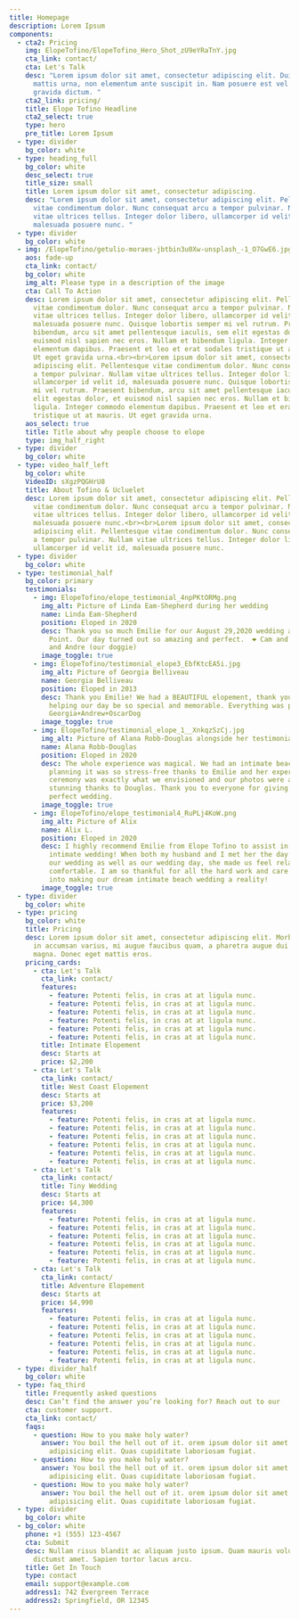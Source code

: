 ```yaml
---
title: Homepage
description: Lorem Ipsum
components:
  - cta2: Pricing
    img: ElopeTofino/ElopeTofino_Hero_Shot_zU9eYRaTnY.jpg
    cta_link: contact/
    cta: Let's Talk
    desc: "Lorem ipsum dolor sit amet, consectetur adipiscing elit. Duis posuere
      mattis urna, non elementum ante suscipit in. Nam posuere est vel lorem
      gravida dictum. "
    cta2_link: pricing/
    title: Elope Tofino Headline
    cta2_select: true
    type: hero
    pre_title: Lorem Ipsum
  - type: divider
    bg_color: white
  - type: heading_full
    bg_color: white
    desc_select: true
    title_size: small
    title: Lorem ipsum dolor sit amet, consectetur adipiscing.
    desc: "Lorem ipsum dolor sit amet, consectetur adipiscing elit. Pellentesque
      vitae condimentum dolor. Nunc consequat arcu a tempor pulvinar. Nullam
      vitae ultrices tellus. Integer dolor libero, ullamcorper id velit id,
      malesuada posuere nunc. "
  - type: divider
    bg_color: white
  - img: /ElopeTofino/getulio-moraes-jbtbin3u0Xw-unsplash_-1_O7GwE6.jpg
    aos: fade-up
    cta_link: contact/
    bg_color: white
    img_alt: Please type in a description of the image
    cta: Call To Action
    desc: Lorem ipsum dolor sit amet, consectetur adipiscing elit. Pellentesque
      vitae condimentum dolor. Nunc consequat arcu a tempor pulvinar. Nullam
      vitae ultrices tellus. Integer dolor libero, ullamcorper id velit id,
      malesuada posuere nunc. Quisque lobortis semper mi vel rutrum. Praesent
      bibendum, arcu sit amet pellentesque iaculis, sem elit egestas dolor, et
      euismod nisl sapien nec eros. Nullam et bibendum ligula. Integer commodo
      elementum dapibus. Praesent et leo et erat sodales tristique ut at mauris.
      Ut eget gravida urna.<br><br>Lorem ipsum dolor sit amet, consectetur
      adipiscing elit. Pellentesque vitae condimentum dolor. Nunc consequat arcu
      a tempor pulvinar. Nullam vitae ultrices tellus. Integer dolor libero,
      ullamcorper id velit id, malesuada posuere nunc. Quisque lobortis semper
      mi vel rutrum. Praesent bibendum, arcu sit amet pellentesque iaculis, sem
      elit egestas dolor, et euismod nisl sapien nec eros. Nullam et bibendum
      ligula. Integer commodo elementum dapibus. Praesent et leo et erat sodales
      tristique ut at mauris. Ut eget gravida urna.
    aos_select: true
    title: Title about why people choose to elope
    type: img_half_right
  - type: divider
    bg_color: white
  - type: video_half_left
    bg_color: white
    VideoID: sXgzPQGHrU8
    title: About Tofino & Ucluelet
    desc: Lorem ipsum dolor sit amet, consectetur adipiscing elit. Pellentesque
      vitae condimentum dolor. Nunc consequat arcu a tempor pulvinar. Nullam
      vitae ultrices tellus. Integer dolor libero, ullamcorper id velit id,
      malesuada posuere nunc.<br><br>Lorem ipsum dolor sit amet, consectetur
      adipiscing elit. Pellentesque vitae condimentum dolor. Nunc consequat arcu
      a tempor pulvinar. Nullam vitae ultrices tellus. Integer dolor libero,
      ullamcorper id velit id, malesuada posuere nunc.
  - type: divider
    bg_color: white
  - type: testimonial_half
    bg_color: primary
    testimonials:
      - img: ElopeTofino/elope_testimonial_4npPKtORMg.png
        img_alt: Picture of Linda Eam-Shepherd during her wedding
        name: Linda Eam-Shepherd
        position: Eloped in 2020
        desc: Thank you so much Emilie for our August 29,2020 wedding at Pettinger
          Point. Our day turned out so amazing and perfect.  ❤️ Cam and Linda
          and Andre (our doggie)
        image_toggle: true
      - img: ElopeTofino/testimonial_elope3_EbfKtcEA5i.jpg
        img_alt: Picture of Georgia Belliveau
        name: Georgia Belliveau
        position: Eloped in 2013
        desc: Thank you Emilie! We had a BEAUTIFUL elopement, thank you so much for
          helping our day be so special and memorable. Everything was perfect 🙂
          Georgia+Andrew+OscarDog
        image_toggle: true
      - img: ElopeTofino/testimonial_elope_1__XnkqzSzCj.jpg
        img_alt: Picture of Alana Robb-Douglas alongside her testimonial
        name: Alana Robb-Douglas
        position: Eloped in 2020
        desc: The whole experience was magical. We had an intimate beach wedding, and
          planning it was so stress-free thanks to Emilie and her expertise. The
          ceremony was exactly what we envisioned and our photos were absolutely
          stunning thanks to Douglas. Thank you to everyone for giving us the
          perfect wedding.
        image_toggle: true
      - img: ElopeTofino/elope_testimonial4_RuPLj4KoW.png
        img_alt: Picture of Alix
        name: Alix L.
        position: Eloped in 2020
        desc: I highly recommend Emilie from Elope Tofino to assist in coordinating your
          intimate wedding! When both my husband and I met her the day before
          our wedding as well as our wedding day, she made us feel relaxed and
          comfortable. I am so thankful for all the hard work and care she put
          into making our dream intimate beach wedding a reality!
        image_toggle: true
  - type: divider
    bg_color: white
  - type: pricing
    bg_color: white
    title: Pricing
    desc: Lorem ipsum dolor sit amet, consectetur adipiscing elit. Morbi porta, mi
      in accumsan varius, mi augue faucibus quam, a pharetra augue dui vel
      magna. Donec eget mattis eros.
    pricing_cards:
      - cta: Let's Talk
        cta_link: contact/
        features:
          - feature: Potenti felis, in cras at at ligula nunc.
          - feature: Potenti felis, in cras at at ligula nunc.
          - feature: Potenti felis, in cras at at ligula nunc.
          - feature: Potenti felis, in cras at at ligula nunc.
          - feature: Potenti felis, in cras at at ligula nunc.
          - feature: Potenti felis, in cras at at ligula nunc.
        title: Intimate Elopement
        desc: Starts at
        price: $2,200
      - cta: Let's Talk
        cta_link: contact/
        title: West Coast Elopement
        desc: Starts at
        price: $3,200
        features:
          - feature: Potenti felis, in cras at at ligula nunc.
          - feature: Potenti felis, in cras at at ligula nunc.
          - feature: Potenti felis, in cras at at ligula nunc.
          - feature: Potenti felis, in cras at at ligula nunc.
          - feature: Potenti felis, in cras at at ligula nunc.
          - feature: Potenti felis, in cras at at ligula nunc.
      - cta: Let's Talk
        cta_link: contact/
        title: Tiny Wedding
        desc: Starts at
        price: $4,300
        features:
          - feature: Potenti felis, in cras at at ligula nunc.
          - feature: Potenti felis, in cras at at ligula nunc.
          - feature: Potenti felis, in cras at at ligula nunc.
          - feature: Potenti felis, in cras at at ligula nunc.
          - feature: Potenti felis, in cras at at ligula nunc.
          - feature: Potenti felis, in cras at at ligula nunc.
      - cta: Let's Talk
        cta_link: contact/
        title: Adventure Elopement
        desc: Starts at
        price: $4,990
        features:
          - feature: Potenti felis, in cras at at ligula nunc.
          - feature: Potenti felis, in cras at at ligula nunc.
          - feature: Potenti felis, in cras at at ligula nunc.
          - feature: Potenti felis, in cras at at ligula nunc.
          - feature: Potenti felis, in cras at at ligula nunc.
          - feature: Potenti felis, in cras at at ligula nunc.
  - type: divider_half
    bg_color: white
  - type: faq_third
    title: Frequently asked questions
    desc: Can’t find the answer you’re looking for? Reach out to our
    cta: customer support.
    cta_link: contact/
    faqs:
      - question: How to you make holy water?
        answer: You boil the hell out of it. orem ipsum dolor sit amet consectetur
          adipisicing elit. Quas cupiditate laboriosam fugiat.
      - question: How to you make holy water?
        answer: You boil the hell out of it. orem ipsum dolor sit amet consectetur
          adipisicing elit. Quas cupiditate laboriosam fugiat.
      - question: How to you make holy water?
        answer: You boil the hell out of it. orem ipsum dolor sit amet consectetur
          adipisicing elit. Quas cupiditate laboriosam fugiat.
  - type: divider
    bg_color: white
  - bg_color: white
    phone: +1 (555) 123-4567
    cta: Submit
    desc: Nullam risus blandit ac aliquam justo ipsum. Quam mauris volutpat massa
      dictumst amet. Sapien tortor lacus arcu.
    title: Get In Touch
    type: contact
    email: support@example.com
    address1: 742 Evergreen Terrace
    address2: Springfield, OR 12345
---
```

